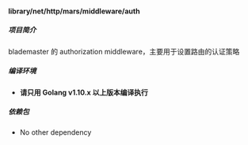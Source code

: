 #### library/net/http/mars/middleware/auth

##### 项目简介

blademaster 的 authorization middleware，主要用于设置路由的认证策略

##### 编译环境

- **请只用 Golang v1.10.x 以上版本编译执行**

##### 依赖包

- No other dependency

